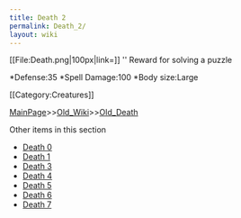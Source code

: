 ```yaml
---
title: Death 2
permalink: Death_2/
layout: wiki
---
```

[[File:Death.png|100px|link=]] '' Reward for solving a puzzle

*Defense:35
*Spell Damage:100
*Body size:Large

[[Category:Creatures]]

[MainPage](/keeperrl_wiki/ "wikilink")>>[Old_Wiki](/keeperrl_wiki/Old_Wiki "wikilink")>>[Old_Death](/keeperrl_wiki/Old_Death "wikilink")

Other items in this section
-    [Death 0](/keeperrl_wiki/Death_0 "wikilink")
-    [Death 1](/keeperrl_wiki/Death_1 "wikilink")
-    [Death 3](/keeperrl_wiki/Death_3 "wikilink")
-    [Death 4](/keeperrl_wiki/Death_4 "wikilink")
-    [Death 5](/keeperrl_wiki/Death_5 "wikilink")
-    [Death 6](/keeperrl_wiki/Death_6 "wikilink")
-    [Death 7](/keeperrl_wiki/Death_7 "wikilink")
